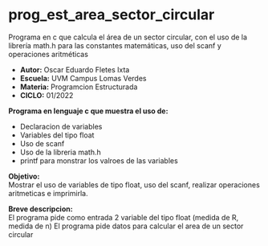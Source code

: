 # prog_est_area_sector_circular
Programa en c que calcula el área de un sector circular, con el uso de la librería math.h para las constantes matemáticas, uso del scanf y operaciones aritméticas

* <b> Autor:</b> Oscar Eduardo Fletes Ixta
* <b> Escuela:</b> UVM Campus Lomas Verdes
* <b> Materia:</b> Programcion Estructurada
* <b> CICLO:</b> 01/2022

<b> Programa en lenguaje c que muestra el uso de:</b>
* Declaracion de variables 
* Variables del tipo float
* Uso de scanf
* Uso de la libreria math.h 
* printf para monstrar los valroes de las variables

<b> Objetivo:</b>
<br>
Mostrar el uso de variables de tipo float, uso del scanf, realizar operaciones aritmeticas e imprimirla.

<b> Breve descripcion:</b>
<br>
El programa  pide como entrada 2 variable del tipo float (medida de R, medida de n)
El programa pide datos para calcular el area de un sector circular
